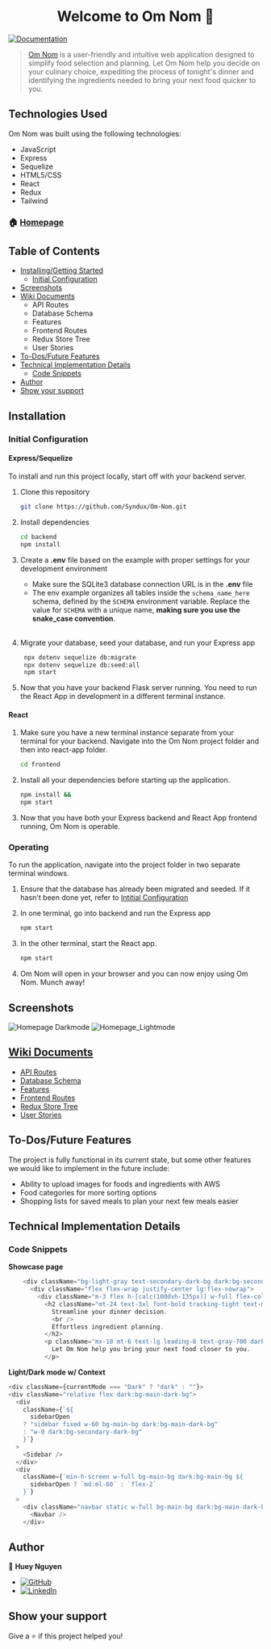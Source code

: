 <h1 align="center">Welcome to Om Nom 👋</h1>
<p>
  <a href="https://github.com/Syndux/Om-Nom" target="_blank">
    <img alt="Documentation" src="https://img.shields.io/badge/documentation-yes-brightgreen.svg" />
  </a>
</p>

> [Om Nom](https://om-nom.onrender.com/) is a user-friendly and intuitive web application designed to simplify food selection and planning. Let Om Nom help you decide on your culinary choice, expediting the process of tonight's dinner and identifying the ingredients needed to bring your next food quicker to you.

## Technologies Used

Om Nom was built using the following technologies:

- JavaScript
- Express
- Sequelize
- HTML5/CSS
- React
- Redux
- Tailwind

### 🏠 [Homepage](https://om-nom.onrender.com/)

## Table of Contents
- [Installing/Getting Started](https://github.com/Syndux/Om-Nom#installation)
	 - [Initial Configuration](https://github.com/Syndux/Om-Nom#initial-configuration)
- [Screenshots](https://github.com/Syndux/Om-Nom#screenshots)
- [Wiki Documents](https://github.com/Syndux/Om-Nom#wiki-documents)
	- API Routes
 	- Database Schema
 	- Features
 	- Frontend Routes
 	- Redux Store Tree
	- User Stories
- [To-Dos/Future Features](https://github.com/Syndux/Om-Nom#to-dosfuture-features)
- [Technical Implementation Details](https://github.com/Syndux/Om-Nom#technical-implementation-details)
	- [Code Snippets](https://github.com/Syndux/Om-Nom#code-snippets)
- [Author](https://github.com/Syndux/Om-Nom#author)
- [Show your support](https://github.com/Syndux/Om-Nom#show-your-support)

## Installation

### Initial Configuration
#### Express/Sequelize
To install and run this project locally, start off with your backend server.

1. Clone this repository
    ```bash
    git clone https://github.com/Syndux/Om-Nom.git
    ```

2. Install dependencies
    ```bash
    cd backend
    npm install
    ```

3. Create a **.env** file based on the example with proper settings for your
   development environment
    - Make sure the SQLite3 database connection URL is in the **.env** file
    - The env example organizes all tables inside the `schema_name_here` schema, defined
        by the `SCHEMA` environment variable.  Replace the value for
        `SCHEMA` with a unique name, **making sure you use the snake_case
        convention**.
    <br></br>

4. Migrate your database, seed your database, and run your Express app

   ```bash
    npx dotenv sequelize db:migrate
    npx dotenv sequelize db:seed:all
    npm start
   ```
5. Now that you have your backend Flask server running. You need to run the React App in development in a different terminal instance.

#### React
1. Make sure you have a new terminal instance separate from your terminal for your backend. Navigate into the Om Nom project folder and then into react-app folder.
    ```bash
    cd frontend
    ```

2. Install all your dependencies before starting up the application.
    ```bash
    npm install &&
    npm start
    ```

3. Now that you have both your Express backend and React App frontend running, Om Nom is operable.

### Operating
To run the application, navigate into the project folder in two separate terminal windows.

1. Ensure that the database has already been migrated and seeded. If it hasn't been done yet, refer to [Intitial Configuration](https://github.com/Syndux/Om-Nom/blob/main/README.md#initial-configuration)

2. In one terminal, go into backend and run the Express app
    ```bash
    npm start
    ```

3. In the other terminal, start the React app.
    ```bash
    npm start
    ```

4. Om Nom will open in your browser and you can now enjoy using Om Nom. Munch away!

## Screenshots
![Homepage Darkmode](https://github.com/Syndux/Om-Nom/assets/78172054/0724aaf1-c4e8-4f33-9edd-a7bdb5c38329)
![Homepage_Lightmode](https://github.com/Syndux/Om-Nom/assets/78172054/571f2675-53d2-4b6b-800b-d420436a8dd1)

## [Wiki Documents](https://github.com/Syndux/Om-Nom/wiki)
- [API Routes](https://github.com/Syndux/Om-Nom/wiki/Backend-Routes)
- [Database Schema](https://github.com/Syndux/Om-Nom/wiki/Database-Schema)
- [Features](https://github.com/Syndux/Om-Nom/wiki/Feature-List)
- [Frontend Routes](https://github.com/Syndux/Om-Nom/wiki/Frontend-Routes)
- [Redux Store Tree](https://github.com/Syndux/Om-Nom/wiki/Redux-State)
- [User Stories](https://github.com/Syndux/Om-Nom/wiki/User-Stories)

## To-Dos/Future Features

The project is fully functional in its current state, but some other features we would like to implement in the future include:

- Ability to upload images for foods and ingredients with AWS
- Food categories for more sorting options
- Shopping lists for saved meals to plan your next few meals easier


## Technical Implementation Details
### Code Snippets

**Showcase page**
```javascript
    <div className="bg-light-gray text-secondary-dark-bg dark:bg-secondary-dark-bg dark:text-light-gray">
      <div className="flex flex-wrap justify-center lg:flex-nowrap">
        <div className="m-3 flex h-[calc(100dvh-135px)] w-full flex-col items-center overflow-hidden rounded-xl bg-main-bg text-center dark:bg-main-dark-bg">
          <h2 className="mt-24 text-3xl font-bold tracking-tight text-main-dark-bg dark:text-main-bg sm:text-4xl">
            Streamline your dinner decision.
            <br />
            Effortless ingredient planning.
          </h2>
          <p className="mx-10 mt-6 text-lg leading-8 text-gray-700 dark:text-gray-300 sm:mx-28">
            Let Om Nom help you bring your next food closer to you.
          </p>       
```
**Light/Dark mode w/ Context**
```javascript
<div className={currentMode === "Dark" ? "dark" : ""}>
<div className="relative flex dark:bg-main-dark-bg">
  <div
    className={`${
      sidebarOpen
	? "sidebar fixed w-60 bg-main-bg dark:bg-main-dark-bg"
	: "w-0 dark:bg-secondary-dark-bg"
    }`}
  >
    <Sidebar />
  </div>
  <div
    className={`min-h-screen w-full bg-main-bg dark:bg-main-bg ${
      sidebarOpen ? `md:ml-60` : `flex-2`
    }`}
  >
    <div className="navbar static w-full bg-main-bg dark:bg-main-dark-bg">
      <Navbar />
    </div>
```

## Author

👤 **Huey Nguyen**
* [![GitHub](https://img.shields.io/badge/github-%23121011.svg?style=for-the-badge&logo=github&logoColor=white)](https://github.com/Syndux)
* [![LinkedIn](https://img.shields.io/badge/linkedin-%230077B5.svg?style=for-the-badge&logo=linkedin&logoColor=white)](https://www.linkedin.com/in/huey-nguyen/)

## Show your support

Give a ⭐️ if this project helped you!
